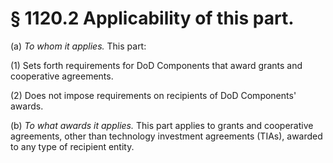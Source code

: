 # § 1120.2   Applicability of this part.

(a) *To whom it applies.* This part:


(1) Sets forth requirements for DoD Components that award grants and cooperative agreements.


(2) Does not impose requirements on recipients of DoD Components' awards.


(b) *To what awards it applies.* This part applies to grants and cooperative agreements, other than technology investment agreements (TIAs), awarded to any type of recipient entity.




